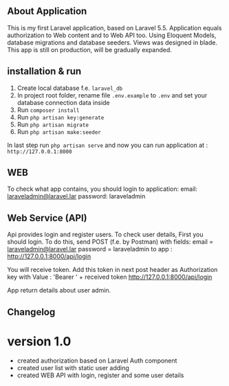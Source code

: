 
## About Application
This is my first Laravel application, based on Laravel 5.5. Application equals authorization to Web content and to Web API too.
Using Eloquent Models, database migrations and database seeders. Views was designed in blade. This app is still on production,
will be gradually expanded.

## installation & run
1. Create local database f.e. `laravel_db`
2. In project root folder, rename file `.env.example` to `.env`
and set your database connection data inside
3. Run `composer install`
4. Run `php artisan key:generate`
5. Run `php artisan migrate`
6. Run `php artisan make:seeder`

In last step run `php artisan serve` and now you can run application
at : `http://127.0.0.1:8000`

## WEB
To check what app contains, you should login to application:
email:  laraveladmin@laravel.lar
password:  laraveladmin

## Web Service (API)
Api provides login and register users. To check user details, 
First you should login. To do this, send POST (f.e. by Postman) with fields:
email   =  laraveladmin@laravel.lar
password = laraveladmin
to app : http://127.0.0.1:8000/api/login

You will receive token. Add this token in next post header as Authorization key with
Value : 'Bearer ' + received token
http://127.0.0.1:8000/api/login

App return details about user admin.


## Changelog

# version 1.0
- created authorization based on Laravel Auth component
- created user list with static user adding
- created WEB API  with login, register and some user details